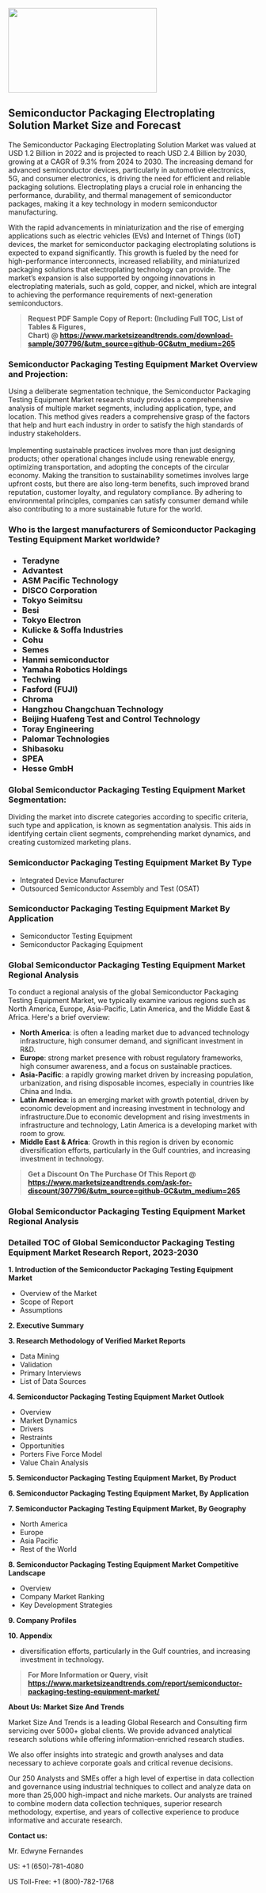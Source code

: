 <p><img class="alignnone size-medium wp-image-20088" src="https://ffe5etoiles.com/wp-content/uploads/2024/12/MST1-300x171.png" alt="" width="300" height="171" /></p><h2>Semiconductor Packaging Electroplating Solution Market Size and Forecast</h2><p>The Semiconductor Packaging Electroplating Solution Market was valued at USD 1.2 Billion in 2022 and is projected to reach USD 2.4 Billion by 2030, growing at a CAGR of 9.3% from 2024 to 2030. The increasing demand for advanced semiconductor devices, particularly in automotive electronics, 5G, and consumer electronics, is driving the need for efficient and reliable packaging solutions. Electroplating plays a crucial role in enhancing the performance, durability, and thermal management of semiconductor packages, making it a key technology in modern semiconductor manufacturing.</p><p>With the rapid advancements in miniaturization and the rise of emerging applications such as electric vehicles (EVs) and Internet of Things (IoT) devices, the market for semiconductor packaging electroplating solutions is expected to expand significantly. This growth is fueled by the need for high-performance interconnects, increased reliability, and miniaturized packaging solutions that electroplating technology can provide. The market’s expansion is also supported by ongoing innovations in electroplating materials, such as gold, copper, and nickel, which are integral to achieving the performance requirements of next-generation semiconductors.</p></p><blockquote id="" class=""><strong>Request PDF Sample Copy of Report: (Including Full TOC, List of Tables &amp; Figures, Chart)&nbsp;@&nbsp;<strong><a href="https://www.marketsizeandtrends.com/download-sample/307796/&utm_source=github-GC&utm_medium=265" target="_blank">https://www.marketsizeandtrends.com/download-sample/307796/&utm_source=github-GC&utm_medium=265</a></strong></strong></blockquote><h3 id="" class="">Semiconductor Packaging Testing Equipment Market&nbsp;Overview and Projection:</h3><p id="" class="">Using a deliberate segmentation technique, the Semiconductor Packaging Testing Equipment Market research study provides a comprehensive analysis of multiple market segments, including application, type, and location. This method gives readers a comprehensive grasp of the factors that help and hurt each industry in order to satisfy the high standards of industry stakeholders. <br /> <br />Implementing sustainable practices involves more than just designing products; other operational changes include using renewable energy, optimizing transportation, and adopting the concepts of the circular economy. Making the transition to sustainability sometimes involves large upfront costs, but there are also long-term benefits, such improved brand reputation, customer loyalty, and regulatory compliance. By adhering to environmental principles, companies can satisfy consumer demand while also contributing to a more sustainable future for the world.</p><h3 id="" class="">Who is the largest manufacturers of&nbsp;Semiconductor Packaging Testing Equipment Market worldwide?</h3><h3 class=""><p><ul><li>Teradyne </li><li> Advantest </li><li> ASM Pacific Technology </li><li> DISCO Corporation </li><li> Tokyo Seimitsu </li><li> Besi </li><li> Tokyo Electron </li><li> Kulicke & Soffa Industries </li><li> Cohu </li><li> Semes </li><li> Hanmi semiconductor </li><li> Yamaha Robotics Holdings </li><li> Techwing </li><li> Fasford (FUJI) </li><li> Chroma </li><li> Hangzhou Changchuan Technology </li><li> Beijing Huafeng Test and Control Technology </li><li> Toray Engineering </li><li> Palomar Technologies </li><li> Shibasoku </li><li> SPEA </li><li> Hesse GmbH</li></ul></p></h3><h3 id="" class="">Global&nbsp;Semiconductor Packaging Testing Equipment Market Segmentation:</h3><p id="" class="">Dividing the market into discrete categories according to specific criteria, such type and application, is known as segmentation analysis. This aids in identifying certain client segments, comprehending market dynamics, and creating customized marketing plans.</p><h3 id="" class="">Semiconductor Packaging Testing Equipment Market&nbsp;By Type</h3><p><p><ul><li>Integrated Device Manufacturer</li><li> Outsourced Semiconductor Assembly and Test (OSAT)</p></li></ul></p></p><h3 id="" class="">Semiconductor Packaging Testing Equipment Market&nbsp;By Application</h3><p class=""><p><ul><li>Semiconductor Testing Equipment</li><li> Semiconductor Packaging Equipment</li></ul></p></p><h3 id="" class="">Global Semiconductor Packaging Testing Equipment Market Regional Analysis</h3><p id="" class="">To conduct a regional analysis of the global Semiconductor Packaging Testing Equipment Market, we typically examine various regions such as North America, Europe, Asia-Pacific, Latin America, and the Middle East &amp; Africa. Here's a brief overview:</p><ul><li><strong>North America</strong>: is often a leading market due to advanced technology infrastructure, high consumer demand, and significant investment in R&amp;D.</li><li><strong>Europe</strong>: strong market presence with robust regulatory frameworks, high consumer awareness, and a focus on sustainable practices.</li><li><strong>Asia-Pacific</strong>: a rapidly growing market driven by increasing population, urbanization, and rising disposable incomes, especially in countries like China and India.</li><li><strong>Latin America</strong>: is an emerging market with growth potential, driven by economic development and increasing investment in technology and infrastructure.Due to economic development and rising investments in infrastructure and technology, Latin America is a developing market with room to grow.</li><li><strong>Middle East &amp; Africa</strong>: Growth in this region is driven by economic diversification efforts, particularly in the Gulf countries, and increasing investment in technology.</li></ul><blockquote id="" class=""><strong>Get a Discount On The Purchase Of This Report @ <strong><a href="https://www.marketsizeandtrends.com/ask-for-discount/307796/&utm_source=github-GC&utm_medium=265" target="_blank">https://www.marketsizeandtrends.com/ask-for-discount/307796/&utm_source=github-GC&utm_medium=265</a></strong></strong></blockquote><h3 id="" class="">Global Semiconductor Packaging Testing Equipment Market Regional Analysis</h3><h3 id="" class="">Detailed TOC of Global Semiconductor Packaging Testing Equipment Market Research Report, 2023-2030</h3><p id="" class=""><strong>1. Introduction of the Semiconductor Packaging Testing Equipment Market</strong></p><ul><li>Overview of the Market</li><li>Scope of Report</li><li>Assumptions</li></ul><p id="" class=""><strong>2. Executive Summary</strong></p><p id="" class=""><strong>3. Research Methodology of Verified Market Reports</strong></p><ul><li>Data Mining</li><li>Validation</li><li>Primary Interviews</li><li>List of Data Sources</li></ul><p id="" class=""><strong>4. Semiconductor Packaging Testing Equipment Market Outlook</strong></p><ul><li>Overview</li><li>Market Dynamics</li><li>Drivers</li><li>Restraints</li><li>Opportunities</li><li>Porters Five Force Model</li><li>Value Chain Analysis</li></ul><p id="" class=""><strong>5. Semiconductor Packaging Testing Equipment Market, By Product</strong></p><p id="" class=""><strong>6. Semiconductor Packaging Testing Equipment Market, By Application</strong></p><p id="" class=""><strong>7. Semiconductor Packaging Testing Equipment Market, By Geography</strong></p><ul><li>North America</li><li>Europe</li><li>Asia Pacific</li><li>Rest of the World</li></ul><p id="" class=""><strong>8. Semiconductor Packaging Testing Equipment Market Competitive Landscape</strong></p><ul><li>Overview</li><li>Company Market Ranking</li><li>Key Development Strategies</li></ul><p id="" class=""><strong>9. Company Profiles</strong></p><p id="" class=""><strong>10. Appendix</strong></p><ul><li>diversification efforts, particularly in the Gulf countries, and increasing investment in technology.</li></ul><blockquote id="" class=""><strong>For More Information or Query, visit <strong><strong><a href="https://www.marketsizeandtrends.com/report/semiconductor-packaging-testing-equipment-market/" target="_blank">https://www.marketsizeandtrends.com/report/semiconductor-packaging-testing-equipment-market/</a></strong></strong></strong></blockquote><p id="" class=""><strong>About Us: Market Size And Trends</strong></p><p id="" class="">Market Size And Trends is a leading Global Research and Consulting firm servicing over 5000+ global clients. We provide advanced analytical research solutions while offering information-enriched research studies.</p><p id="" class="">We also offer insights into strategic and growth analyses and data necessary to achieve corporate goals and critical revenue decisions.</p><p id="" class="">Our 250 Analysts and SMEs offer a high level of expertise in data collection and governance using industrial techniques to collect and analyze data on more than 25,000 high-impact and niche markets. Our analysts are trained to combine modern data collection techniques, superior research methodology, expertise, and years of collective experience to produce informative and accurate research.</p><p id="" class=""><strong>Contact us:</strong></p><p id="" class="">Mr. Edwyne Fernandes</p><p id="" class="">US: +1 (650)-781-4080</p><p id="" class="">US Toll-Free: +1 (800)-782-1768</p>
